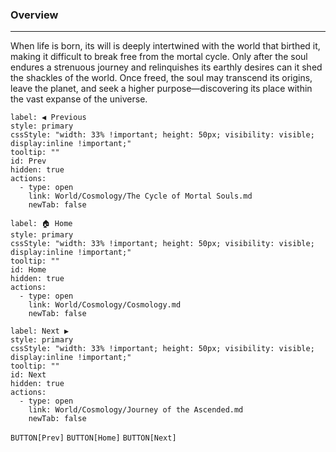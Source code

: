 ### Overview
---
When life is born, its will is deeply intertwined with the world that birthed it, making it difficult to break free from the mortal cycle. Only after the soul endures a strenuous journey and relinquishes its earthly desires can it shed the shackles of the world. Once freed, the soul may transcend its origins, leave the planet, and seek a higher purpose—discovering its place within the vast expanse of the universe.
```meta-bind-button
label: ◀ Previous
style: primary
cssStyle: "width: 33% !important; height: 50px; visibility: visible; display:inline !important;"
tooltip: ""
id: Prev
hidden: true
actions:
  - type: open
    link: World/Cosmology/The Cycle of Mortal Souls.md
    newTab: false
```

```meta-bind-button
label: 🏠 Home
style: primary
cssStyle: "width: 33% !important; height: 50px; visibility: visible; display:inline !important;"
tooltip: ""
id: Home
hidden: true
actions:
  - type: open
    link: World/Cosmology/Cosmology.md
    newTab: false
```

```meta-bind-button
label: Next ▶
style: primary
cssStyle: "width: 33% !important; height: 50px; visibility: visible; display:inline !important;"
tooltip: ""
id: Next
hidden: true
actions:
  - type: open
    link: World/Cosmology/Journey of the Ascended.md
    newTab: false
```
``BUTTON[Prev]`` ``BUTTON[Home]`` ``BUTTON[Next]``